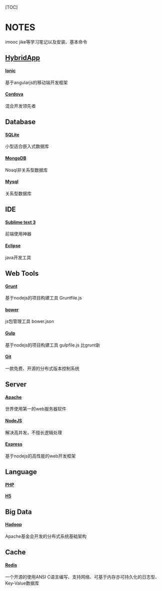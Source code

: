 [TOC]

# NOTES

imooc jike等学习笔记以及安装、基本命令

## [HybridApp](https://github.com/xxg3053/notes/blob/master/HybridApp.md)

#### [Ionic](https://github.com/xxg3053/notes/blob/master/ionic.md)

基于angularjs的移动端开发框架

#### [Cordova](https://github.com/xxg3053/notes/blob/master/cordova.md)

混合开发领先者

## Database

#### [SQLite](https://github.com/xxg3053/notes/blob/master/SQLite.md)
小型适合嵌入式数据库

#### [MongoDB](https://github.com/xxg3053/notes/blob/master/MongoDB.md)
Nosql非关系型数据库

#### [Mysql](https://github.com/xxg3053/notes/blob/master/Mysql开发技巧.md)
关系型数据库

## IDE

#### [Sublime text 3](https://github.com/xxg3053/notes/blob/master/sublime基本设置.md)

前端使用神器

#### [Eclipse](https://github.com/xxg3053/notes/blob/master/eclipse.md)

java开发工具

## Web Tools

#### [Grunt](https://github.com/xxg3053/notes/blob/master/grunt基本操作.md)

基于nodejs的项目构建工具  Gruntfile.js

#### [bower](https://github.com/xxg3053/notes/blob/master/bower基本操作.md)

js包管理工具 bower.json

#### [Gulp](https://github.com/xxg3053/notes/blob/master/gulp.md)

基于nodejs的项目构建工具  gulpfile.js 比grunt新

#### [Git](https://github.com/xxg3053/notes/blob/master/git操作.md)

一款免费、开源的分布式版本控制系统

## Server

#### [Apache](https://github.com/xxg3053/notes/blob/master/apache.md)

世界使用第一的web服务器软件

#### [NodeJS](https://github.com/xxg3053/notes/blob/master/nodejs.md)

解决高并发，不擅长逻辑处理

#### [Express](https://github.com/xxg3053/notes/blob/master/express.md)

基于nodejs的高性能的web开发框架

## Language

#### [PHP](https://github.com/xxg3053/notes/blob/master/php.md)

#### [H5](https://github.com/xxg3053/notes/blob/master/H5.md)

## Big Data

#### [Hadoop](https://github.com/xxg3053/notes/blob/master/hadoop学习.md)

Apache基金会开发的分布式系统基础架构

## Cache

#### [Redis](https://github.com/xxg3053/notes/blob/master/redis.md)

一个开源的使用ANSI C语言编写、支持网络、可基于内存亦可持久化的日志型、Key-Value数据库